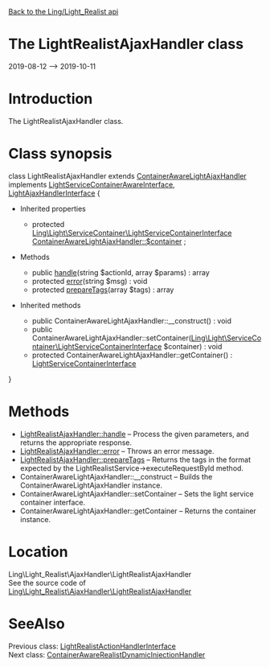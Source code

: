 [Back to the Ling/Light_Realist api](https://github.com/lingtalfi/Light_Realist/blob/master/doc/api/Ling/Light_Realist.md)



The LightRealistAjaxHandler class
================
2019-08-12 --> 2019-10-11






Introduction
============

The LightRealistAjaxHandler class.



Class synopsis
==============


class <span class="pl-k">LightRealistAjaxHandler</span> extends [ContainerAwareLightAjaxHandler](https://github.com/lingtalfi/Light_AjaxHandler/blob/master/doc/api/Ling/Light_AjaxHandler/Handler/ContainerAwareLightAjaxHandler.md) implements [LightServiceContainerAwareInterface](https://github.com/lingtalfi/Light/blob/master/doc/api/Ling/Light/ServiceContainer/LightServiceContainerAwareInterface.md), [LightAjaxHandlerInterface](https://github.com/lingtalfi/Light_AjaxHandler/blob/master/doc/api/Ling/Light_AjaxHandler/Handler/LightAjaxHandlerInterface.md) {

- Inherited properties
    - protected [Ling\Light\ServiceContainer\LightServiceContainerInterface](https://github.com/lingtalfi/Light/blob/master/doc/api/Ling/Light/ServiceContainer/LightServiceContainerInterface.md) [ContainerAwareLightAjaxHandler::$container](#property-container) ;

- Methods
    - public [handle](https://github.com/lingtalfi/Light_Realist/blob/master/doc/api/Ling/Light_Realist/AjaxHandler/LightRealistAjaxHandler/handle.md)(string $actionId, array $params) : array
    - protected [error](https://github.com/lingtalfi/Light_Realist/blob/master/doc/api/Ling/Light_Realist/AjaxHandler/LightRealistAjaxHandler/error.md)(string $msg) : void
    - protected [prepareTags](https://github.com/lingtalfi/Light_Realist/blob/master/doc/api/Ling/Light_Realist/AjaxHandler/LightRealistAjaxHandler/prepareTags.md)(array $tags) : array

- Inherited methods
    - public ContainerAwareLightAjaxHandler::__construct() : void
    - public ContainerAwareLightAjaxHandler::setContainer([Ling\Light\ServiceContainer\LightServiceContainerInterface](https://github.com/lingtalfi/Light/blob/master/doc/api/Ling/Light/ServiceContainer/LightServiceContainerInterface.md) $container) : void
    - protected ContainerAwareLightAjaxHandler::getContainer() : [LightServiceContainerInterface](https://github.com/lingtalfi/Light/blob/master/doc/api/Ling/Light/ServiceContainer/LightServiceContainerInterface.md)

}






Methods
==============

- [LightRealistAjaxHandler::handle](https://github.com/lingtalfi/Light_Realist/blob/master/doc/api/Ling/Light_Realist/AjaxHandler/LightRealistAjaxHandler/handle.md) &ndash; Process the given parameters, and returns the appropriate response.
- [LightRealistAjaxHandler::error](https://github.com/lingtalfi/Light_Realist/blob/master/doc/api/Ling/Light_Realist/AjaxHandler/LightRealistAjaxHandler/error.md) &ndash; Throws an error message.
- [LightRealistAjaxHandler::prepareTags](https://github.com/lingtalfi/Light_Realist/blob/master/doc/api/Ling/Light_Realist/AjaxHandler/LightRealistAjaxHandler/prepareTags.md) &ndash; Returns the tags in the format expected by the LightRealistService->executeRequestById method.
- ContainerAwareLightAjaxHandler::__construct &ndash; Builds the ContainerAwareLightAjaxHandler instance.
- ContainerAwareLightAjaxHandler::setContainer &ndash; Sets the light service container interface.
- ContainerAwareLightAjaxHandler::getContainer &ndash; Returns the container instance.





Location
=============
Ling\Light_Realist\AjaxHandler\LightRealistAjaxHandler<br>
See the source code of [Ling\Light_Realist\AjaxHandler\LightRealistAjaxHandler](https://github.com/lingtalfi/Light_Realist/blob/master/AjaxHandler/LightRealistAjaxHandler.php)



SeeAlso
==============
Previous class: [LightRealistActionHandlerInterface](https://github.com/lingtalfi/Light_Realist/blob/master/doc/api/Ling/Light_Realist/ActionHandler/LightRealistActionHandlerInterface.md)<br>Next class: [ContainerAwareRealistDynamicInjectionHandler](https://github.com/lingtalfi/Light_Realist/blob/master/doc/api/Ling/Light_Realist/DynamicInjection/ContainerAwareRealistDynamicInjectionHandler.md)<br>
